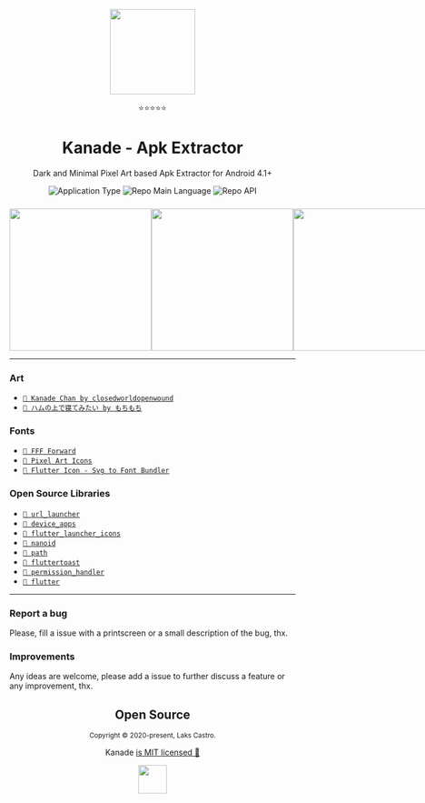 <p align="center">
  <img src="https://user-images.githubusercontent.com/51419598/138639694-77dc8fce-82ca-4032-9f95-a2585eaf33d0.png" width="150" />
</p>
<p align="center">⭐⭐⭐⭐⭐</p>
<h1 align="center">Kanade - Apk Extractor</h1>
<p align="center">Dark and Minimal Pixel Art based Apk Extractor for Android 4.1+</p>
<p align="center">
  <img  src="https://img.shields.io/badge/application-apk_extractor-green" alt="Application Type" />
  <img  src="https://img.shields.io/badge/language-dart-blue" alt="Repo Main Language" />
  <img  src="https://img.shields.io/badge/android-4.1+-success" alt="Repo API" />
</p>

<h3 align="center"></h3>
<p align="center"><b></b></p>

<div align="center">
  <div style="display: flex;">
    <kbd><img src="https://user-images.githubusercontent.com/51419598/138739155-1b0d5d5f-8f4b-4106-b8cc-b68fb1f1b109.png" width="250"></kbd>
    <kbd><img src="https://user-images.githubusercontent.com/51419598/138739165-1db2ecd7-8eaa-4526-8502-61b149d314c9.png" width="250"></kbd>
    <kbd><img src="https://user-images.githubusercontent.com/51419598/138739171-68272488-a1b9-49f1-bc21-dc11452e1dfe.png" width="250"></kbd>
  </div>
</div>

<hr>

### Art

- [`🔗 Kanade Chan by closedworldopenwound`](https://www.deviantart.com/closedworldopenwound/art/Kanade-Chan-660321422)
- [`🔗 ハムの上で寝てみたい by もちもち`](https://dotpict.net/works/3311931)

### Fonts

- [`🔗 FFF Forward`](https://www.1001fonts.com/fff-forward-font.html) 
- [`🔗 Pixel Art Icons`](https://pixelarticons.com/) 
- [`🔗 Flutter Icon - Svg to Font Bundler`](https://www.fluttericon.com/)

### Open Source Libraries

- [`🔗 url_launcher`](https://pub.dev/packages/url_launcher) 
- [`🔗 device_apps`](https://pub.dev/packages/device_apps) 
- [`🔗 flutter_launcher_icons`](https://pub.dev/packages/flutter_launcher_icons) 
- [`🔗 nanoid`](https://pub.dev/packages/nanoid) <br> 
- [`🔗 path`](https://pub.dev/packages/path)
- [`🔗 fluttertoast`](https://pub.dev/packages/fluttertoast)
- [`🔗 permission_handler`](https://pub.dev/packages/permission_handler) 
- [`🔗 flutter`](https://flutter.dev/)

<hr>

### Report a bug

Please, fill a issue with a printscreen or a small description of the bug, thx.

### Improvements

Any ideas are welcome, please add a issue to further discuss a feature or any improvement, thx.

<h2 align="center">
  Open Source
</h2>
<p align="center">
  <sub>Copyright © 2020-present, Laks Castro.</sub>
</p>
<p align="center">Kanade <a href="https://github.com/LaksCastro/kanade/blob/master/LICENSE.md">is MIT licensed 💖</a></p>
<p align="center">
  <img src="https://user-images.githubusercontent.com/51419598/138740064-92e4c38a-e648-41b5-8432-da0962028f62.png" width="50" />
</p>
